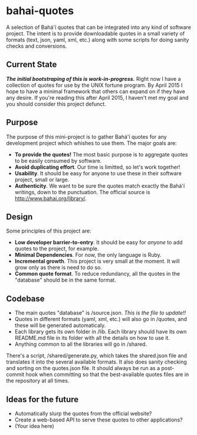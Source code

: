 # bahai-quotes
A selection of Bahá'í quotes that can be integrated into any kind of software project.  The intent is to provide downloadable quotes in a small variety of formats (text, json, yaml, xml, etc.) along with some scripts for doing sanity checks and conversions.

## Current State

***The initial bootstraping of this is work-in-progress.***  Right now I have a collection of quotes for use by the UNIX fortune program.  By April 2015 I hope to have a minimal framework that others can expand on if they have any desire.  If you're reading this after April 2015, I haven't met my goal and you should consider this project defunct.

## Purpose

The purpose of this mini-project is to gather Bahá'í quotes for any development project which whishes to use them.  The major goals are:

* **To provide the quotes!**  The most basic purpose is to aggregate quotes to be easily consumed by software.
* **Avoid duplicating effort**.  Our time is limitted, so let's work together!
* **Usability**.  It should be easy for anyone to use these in their software project, small or large.
* **Authenticity**.  We want to be sure the quotes match exactly the Bahá'í writings, down to the punctuation.  The official source is http://www.bahai.org/library/.

## Design

Some principles of this project are:

* **Low developer barrier-to-entry**.  It should be easy for *anyone* to add quotes to the project, for example.
* **Minimal Dependencies**.  For now, the only language is Ruby.
* **Incremental growth**.  This project is very small at the moment.  It will grow only as there is need to do so.
* **Common quote format**.  To reduce redundancy, all the quotes in the "database" should be in the same format.

## Codebase

* The main quotes "database" is /source.json.  *This is the file to update!!*
* Quotes in different formats (yaml, xml, etc.) will also go in /quotes, and these will be generated automaticaly.
* Each library gets its own folder in /lib.  Each library should have its own README.md file in its folder with all the details on how to use it.
* Anything common to all the libraries will go in /shared.

There's a script, /shared/generate.py, which takes the shared.json file and translates it into the several available formats.  It also does sanity checking and sorting on the quotes.json file.  It should always be run as a post-commit hook when committing so that the best-available quotes files are in the repository at all times.

## Ideas for the future

* Automatically slurp the quotes from the official website?
* Create a web-based API to serve these quotes to other applications?
* (Your idea here)
